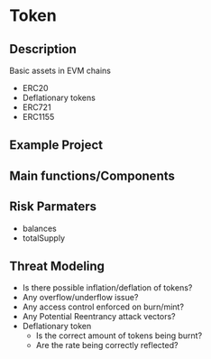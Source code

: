 # Token

## Description
Basic assets in EVM chains
- ERC20
- Deflationary tokens
- ERC721
- ERC1155

## Example Project

## Main functions/Components


## Risk  Parmaters
- balances
- totalSupply

## Threat Modeling
- Is there possible inflation/deflation of tokens?
- Any overflow/underflow issue?
- Any access control enforced on burn/mint?
- Any Potential Reentrancy attack vectors?
- Deflationary token
    - Is the correct amount of tokens being burnt?
    - Are the rate being correctly reflected? 